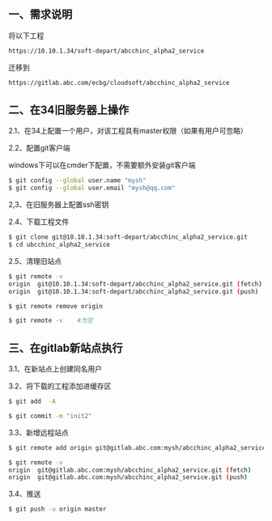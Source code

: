 ## 一、需求说明

将以下工程

```bash
https://10.10.1.34/soft-depart/abcchinc_alpha2_service
```

迁移到

```bash
https://gitlab.abc.com/ecbg/cloudsoft/abcchinc_alpha2_service
```





## 二、在34旧服务器上操作

2.1、在34上配置一个用户，对该工程具有master权限（如果有用户可忽略）



2.2、配置git客户端

windows下可以在cmder下配置，不需要额外安装git客户端

```bash
$ git config --global user.name "mysh"
$ git config --global user.email "mysh@qq.com"
```



2,3、在旧服务器上配置ssh密钥



2.4、下载工程文件

```bash
$ git clone git@10.10.1.34:soft-depart/abcchinc_alpha2_service.git
$ cd ubcchinc_alpha2_service
```



2.5、清理旧站点

```bash
$ git remote -v
origin  git@10.10.1.34:soft-depart/abcchinc_alpha2_service.git (fetch)
origin  git@10.10.1.34:soft-depart/abcchinc_alpha2_service.git (push)

$ git remote remove origin

$ git remote -v    #为空
```



## 三、在gitlab新站点执行

3.1、在新站点上创建同名用户



3.2、将下载的工程添加进缓存区

```bash
$ git add  -A

$ git commit -m "init2"
```



3.3、新增远程站点

```bash
$ git remote add origin git@gitlab.abc.com:mysh/abcchinc_alpha2_service.git

$ git remote -v
origin  git@gitlab.abc.com:mysh/abcchinc_alpha2_service.git (fetch)
origin  git@gitlab.abc.com:mysh/abcchinc_alpha2_service.git (push)

```



3.4、推送

```bash
$ git push -u origin master
```




